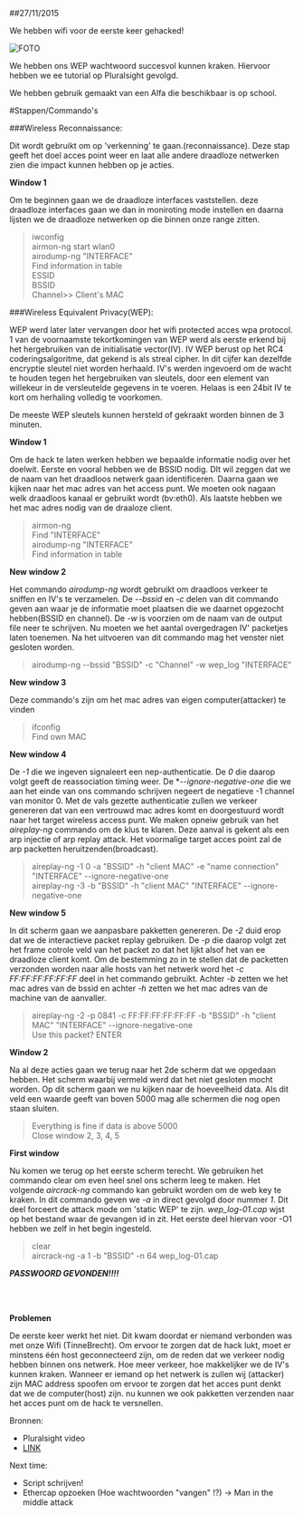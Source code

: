 ##27/11/2015

We hebben wifi voor de eerste keer gehacked!

![FOTO](http://i.imgur.com/PP0AThP.png)

We hebben ons WEP wachtwoord succesvol kunnen kraken. 
Hiervoor hebben we ee tutorial op Pluralsight gevolgd. 

We hebben gebruik gemaakt van een Alfa die beschikbaar is op school.

#Stappen/Commando's

###Wireless Reconnaissance:

Dit wordt gebruikt om op 'verkenning' te gaan.(reconnaissance). Deze stap geeft het doel acces point weer en laat alle andere draadloze netwerken zien die impact kunnen hebben op je acties. 

**Window 1**

Om te beginnen gaan we de draadloze interfaces vaststellen. deze draadloze interfaces gaan we dan in moniroting mode instellen en daarna lijsten we de draadloze netwerken op die binnen onze range zitten.

> iwconfig </br>
> airmon-ng start wlan0</br>
> airodump-ng "INTERFACE"</br>
> Find information in table</br>
>   ESSID</br>
>   BSSID</br>
>   Channel>> Client's  MAC

###Wireless Equivalent Privacy(WEP):

WEP werd later later vervangen door het wifi protected acces wpa protocol. 1 van de voornaamste tekortkomingen van WEP werd als eerste erkend bij het hergebruiken van de initialisatie vector(IV). IV WEP berust op het RC4 coderingsalgoritme, dat gekend is als streal cipher. In dit cijfer kan dezelfde encryptie sleutel niet worden herhaald. IV's werden ingevoerd om de wacht te houden tegen het hergebruiken van sleutels, door een element van willekeur in de versleutelde gegevens in te voeren. Helaas is een 24bit IV te kort om herhaling volledig te voorkomen. 

De meeste WEP sleutels kunnen hersteld of gekraakt worden binnen de 3 minuten. 

**Window 1**

Om de hack te laten werken hebben we bepaalde informatie nodig over het doelwit. Eerste en vooral hebben we de BSSID nodig. DIt wil zeggen dat we de naam van het draadloos netwerk gaan identificeren. Daarna gaan we kijken naar het mac adres van het access punt. We moeten ook nagaan welk draadloos kanaal er gebruikt wordt (bv:eth0). Als laatste hebben we het mac adres nodig van de draaloze client.
> airmon-ng</br>
>   Find "INTERFACE"</br>
> airodump-ng "INTERFACE"</br>
> Find information in table
	
**New window 2**

Het commando *airodump-ng* wordt gebruikt om draadloos verkeer te sniffen en IV's te verzamelen. De *--bssid* en *-c* delen van dit commando geven aan waar je de informatie moet plaatsen die we daarnet opgezocht hebben(BSSID en channel). De *-w* is voorzien om de naam van de output file neer te schrijven. Nu moeten we het aantal overgedragen IV' packetjes laten toenemen. Na het uitvoeren van dit commando mag het venster niet gesloten worden. 
> airodump-ng --bssid "BSSID" -c "Channel" -w wep_log "INTERFACE"

**New window 3** 

Deze commando's zijn om het mac adres van eigen computer(attacker) te vinden 
> ifconfig </br>
> Find own MAC

**New window 4**

De *-1* die we ingeven signaleert een nep-authenticatie. De *0* die daarop volgt geeft de reassociation timing weer. De **--ignore-negative-one* die we aan het einde van ons commando schrijven negeert de negatieve -1 channel van monitor 0. Met de vals gezette authenticatie zullen we verkeer genereren dat van een vertrouwd mac adres komt en doorgestuurd wordt naar het target wireless access punt. We maken opneiw gebruik van het *aireplay-ng* commando om de klus te klaren. Deze aanval is gekent als een arp injectie of arp replay attack. Het voormalige target acces point zal de arp packetten heruitzenden(broadcast).
> aireplay-ng -1 0 -a "BSSID" -h "client MAC" -e "name connection" "INTERFACE" --ignore-negative-one</br>
> aireplay-ng -3 -b "BSSID" -h "client MAC" "INTERFACE" --ignore-negative-one

**New window 5**

In dit scherm gaan we aanpasbare pakketten genereren. De *-2* duid erop dat we de interactieve packet replay gebruiken. De *-p* die daarop volgt zet het frame cotrole veld van het packet zo dat het lijkt alsof het van ee draadloze client komt. Om de bestemming zo in te stellen dat de packetten verzonden worden naar alle hosts van het netwerk word het *-c FF:FF:FF:FF:FF:FF* deel in het commando gebruikt. Achter *-b* zetten we het mac adres van de bssid en achter *-h* zetten we het mac adres van de machine van de aanvaller. 
> aireplay-ng -2 -p 0841 -c FF:FF:FF:FF:FF:FF -b "BSSID" -h "client MAC" "INTERFACE" --ignore-negative-one</br>
> Use this packet? ENTER

**Window 2** 

Na al deze acties gaan we terug naar het 2de scherm dat we opgedaan hebben. Het scherm waarbij vermeld werd dat het niet gesloten mocht worden. Op dit scherm gaan we nu kijken naar de hoeveelheid data. Als dit veld een waarde geeft van boven 5000 mag alle schermen die nog open staan sluiten. 
> Everything is fine if data is above 5000 </br>
> Close window 2, 3, 4, 5

**First window**

Nu komen we terug op het eerste scherm terecht. We gebruiken het commando clear om even heel snel ons scherm leeg te maken. Het volgende *aircrack-ng* commando kan gebruikt worden om de web key te kraken. In dit commando geven we *-a* in direct gevolgd door nummer *1*. Dit deel forceert de attack mode om 'static WEP' te zijn. *wep_log-01.cap* wjst op het bestand waar de gevangen id in zit. Het eerste deel hiervan voor -O1 hebben we zelf in het begin ingesteld. 
> clear</br>
> aircrack-ng -a 1 -b "BSSID" -n 64 wep_log-01.cap
	
**_PASSWOORD GEVONDEN!!!!_**

</br>
</br>

**Problemen**

De eerste keer werkt het niet. Dit kwam doordat er niemand verbonden was met onze Wifi (TinneBrecht). Om ervoor te zorgen dat de hack lukt, moet er minstens één host geconnecteerd zijn, om de reden dat we verkeer nodig hebben binnen ons netwerk. Hoe meer verkeer, hoe makkelijker we de IV's kunnen kraken. Wanneer er iemand op het netwerk is zullen wij (attacker) zijn MAC address spoofen om ervoor te zorgen dat het acces punt denkt dat we de computer(host) zijn. nu kunnen we ook pakketten verzenden naar het acces punt om de hack te versnellen.

Bronnen:

- Pluralsight video
- [LINK](http://null-byte.wonderhowto.com/how-to/hack-wi-fi-cracking-wep-passwords-with-aircrack-ng-0147340/)


Next time: 
- Script schrijven!
- Ethercap opzoeken (Hoe wachtwoorden "vangen" !?) -> Man in the middle attack
